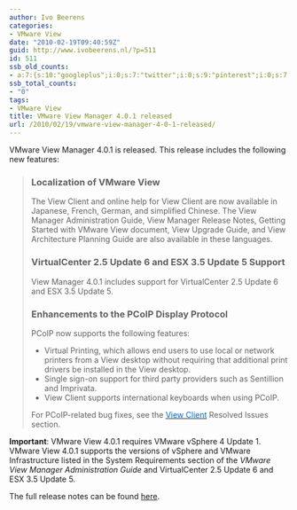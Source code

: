 ```yaml
---
author: Ivo Beerens
categories:
- VMware View
date: "2010-02-19T09:40:59Z"
guid: http://www.ivobeerens.nl/?p=511
id: 511
ssb_old_counts:
- a:7:{s:10:"googleplus";i:0;s:7:"twitter";i:0;s:9:"pinterest";i:0;s:7:"fbshare";i:0;s:8:"linkedin";i:0;s:6:"reddit";i:0;s:6:"tumblr";i:0;}
ssb_total_counts:
- "0"
tags:
- VMware View
title: VMware View Manager 4.0.1 released
url: /2010/02/19/vmware-view-manager-4-0-1-released/
---
```


VMware View Manager 4.0.1 is released. This release includes the following new features:

> ### Localization of VMware View
> 
> The View Client and online help for View Client are now available in Japanese, French, German, and simplified Chinese. The View Manager Administration Guide, View Manager Release Notes, Getting Started with VMware View document, View Upgrade Guide, and View Architecture Planning Guide are also available in these languages.
> 
> ### VirtualCenter 2.5 Update 6 and ESX 3.5 Update 5 Support
> 
> View Manager 4.0.1 includes support for VirtualCenter 2.5 Update 6 and ESX 3.5 Update 5.
> 
> ### Enhancements to the PCoIP Display Protocol
> 
> PCoIP now supports the following features:
> 
> - Virtual Printing, which allows end users to use local or network printers from a View desktop without requiring that additional print drivers be installed in the View desktop.
> - Single sign-on support for third party providers such as Sentillion and Imprivata.
> - View Client supports international keyboards when using PCoIP.
> 
> For PCoIP-related bug fixes, see the [<font color="#0066cc">View Client</font>](http://www.vmware.com/support/view40/doc/releasenotes_viewmanager401.html#fixed_client) Resolved Issues section.

**Important**: VMware View 4.0.1 requires VMware vSphere 4 Update 1. VMware View 4.0.1 supports the versions of vSphere and VMware Infrastructure listed in the System Requirements section of the *VMware View Manager Administration Guide* and VirtualCenter 2.5 Update 6 and ESX 3.5 Update 5.

The full release notes can be found [here](http://www.vmware.com/support/view40/doc/releasenotes_viewmanager401.html#whatsnew).
